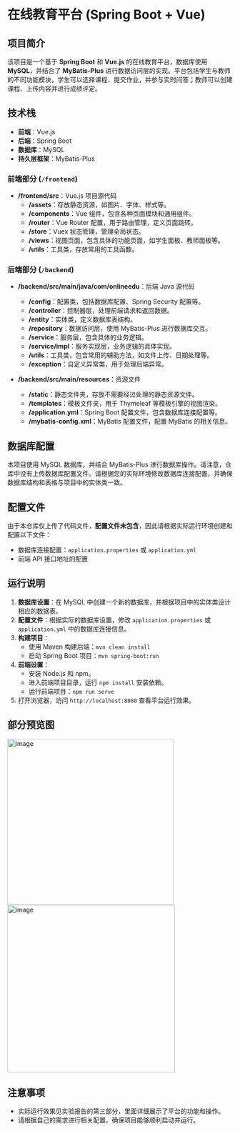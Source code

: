 # 在线教育平台 (Spring Boot + Vue)

## 项目简介

该项目是一个基于 **Spring Boot** 和 **Vue.js** 的在线教育平台，数据库使用 **MySQL**，并结合了 **MyBatis-Plus** 进行数据访问层的实现。平台包括学生与教师的不同功能模块，学生可以选择课程、提交作业，并参与实时问答；教师可以创建课程、上传内容并进行成绩评定。

## 技术栈

- **前端**：Vue.js
- **后端**：Spring Boot
- **数据库**：MySQL
- **持久层框架**：MyBatis-Plus

### 前端部分 (`/frontend`)

- **/frontend/src**：Vue.js 项目源代码
  - **/assets**：存放静态资源，如图片、字体、样式等。
  - **/components**：Vue 组件，包含各种页面模块和通用组件。
  - **/router**：Vue Router 配置，用于路由管理，定义页面跳转。
  - **/store**：Vuex 状态管理，管理全局状态。
  - **/views**：视图页面，包含具体的功能页面，如学生面板、教师面板等。
  - **/utils**：工具类，存放常用的工具函数。

### 后端部分 (`/backend`)

- **/backend/src/main/java/com/onlineedu**：后端 Java 源代码
  - **/config**：配置类，包括数据库配置、Spring Security 配置等。
  - **/controller**：控制器层，处理前端请求和返回数据。
  - **/entity**：实体类，定义数据库表结构。
  - **/repository**：数据访问层，使用 MyBatis-Plus 进行数据库交互。
  - **/service**：服务层，包含具体的业务逻辑。
  - **/service/impl**：服务实现层，业务逻辑的具体实现。
  - **/utils**：工具类，包含常用的辅助方法，如文件上传、日期处理等。
  - **/exception**：自定义异常类，用于处理后端异常。

- **/backend/src/main/resources**：资源文件
  - **/static**：静态文件夹，存放不需要经过处理的静态资源文件。
  - **/templates**：模板文件夹，用于 Thymeleaf 等模板引擎的视图渲染。
  - **/application.yml**：Spring Boot 配置文件，包含数据库连接配置等。
  - **/mybatis-config.xml**：MyBatis 配置文件，配置 MyBatis 的相关信息。


## 数据库配置

本项目使用 MySQL 数据库，并结合 MyBatis-Plus 进行数据库操作。请注意，仓库中没有上传数据库配置文件。请根据您的实际环境修改数据库连接配置，并确保数据库结构和表格与项目中的实体类一致。

## 配置文件

由于本仓库仅上传了代码文件，**配置文件未包含**，因此请根据实际运行环境创建和配置以下文件：

- 数据库连接配置：`application.properties` 或 `application.yml`
- 前端 API 接口地址的配置

## 运行说明

1. **数据库设置**：在 MySQL 中创建一个新的数据库，并根据项目中的实体类设计相应的数据表。
2. **配置文件**：根据实际的数据库设置，修改 `application.properties` 或 `application.yml` 中的数据库连接信息。
3. **构建项目**：
   - 使用 Maven 构建后端：`mvn clean install`
   - 启动 Spring Boot 项目：`mvn spring-boot:run`
4. **前端设置**：
   - 安装 Node.js 和 npm。
   - 进入前端项目目录，运行 `npm install` 安装依赖。
   - 运行前端项目：`npm run serve`
5. 打开浏览器，访问 `http://localhost:8080` 查看平台运行效果。

## 部分预览图
<img width="372" alt="image" src="https://github.com/user-attachments/assets/031dabbc-92fc-4bb9-ae10-252e59d3db27" />
<img width="375" alt="image" src="https://github.com/user-attachments/assets/90d70bdb-a515-43b1-98bd-07cefc0aae0d" />


## 注意事项

- 实际运行效果见实验报告的第三部分，里面详细展示了平台的功能和操作。
- 请根据自己的需求进行相关配置，确保项目能够顺利启动并运行。
